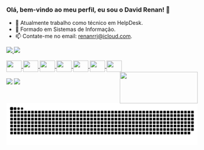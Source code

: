 ### Olá, bem-vindo ao meu perfil, eu sou o David Renan! 👋

- 🔭 Atualmente trabalho como técnico em HelpDesk.
- 🌱 Formado em Sistemas de Informação.
- 📫 Contate-me no email: renanrrj@icloud.com.

<div>
  <a href="https://github.com/renanrrj">
  <img height="180em" src="https://github-readme-stats.vercel.app/api?username=renanrrj&show_icons=true&theme=dark&include_all_commits=true&count_private=true"/>
  <img height="180em" src="https://github-readme-stats.vercel.app/api/top-langs/?username=renanrrj&layout=compact&langs_count=16&theme=dark"/>
</div>
  
  <div style="display: inline_block"><br> <!--Ícones das linguagens-->
  <img align="center" height="30" width="40" src="https://cdn.jsdelivr.net/gh/devicons/devicon/icons/csharp/csharp-original.svg" />
  <img align="center" height="30" width="40" src="https://cdn.jsdelivr.net/gh/devicons/devicon/icons/dotnetcore/dotnetcore-original.svg" />    
  <img align="center" height="30" width="40" src="https://cdn.jsdelivr.net/gh/devicons/devicon/icons/microsoftsqlserver/microsoftsqlserver-plain-wordmark.svg" />         
  <img align="center" height="30" width="40" src="https://cdn.jsdelivr.net/gh/devicons/devicon/icons/javascript/javascript-original.svg" />
  <img align="center" height="30" width="40"  src="https://cdn.jsdelivr.net/gh/devicons/devicon/icons/html5/html5-original.svg" />
  <img align="center" height="30" width="40" src="https://cdn.jsdelivr.net/gh/devicons/devicon/icons/css3/css3-original.svg" />
  <img align="center" height="30" width="40" src="https://cdn.jsdelivr.net/gh/devicons/devicon/icons/mysql/mysql-plain.svg" />            
  <img align="right" height="83" width="205" src="https://i.ibb.co/CPq7GRj/5e9.gif"/>  
</div>  
  
<br>
  
 <div> 
  <!--Links de contato -->
   <a href="https://www.linkedin.com/in/david-renan-0154491ab/"  target="_blank"><img src="https://img.shields.io/badge/-LinkedIn-%230077B5?style=for-the-badge&logo=linkedin&logoColor=white" target="_blank"></a>
  <a href = "mailto:renanrrj@icloud.com"><img src="https://img.shields.io/badge/mac%20os-000000?style=for-the-badge&logo=apple&logoColor=white" target="_blank"></a>     
</div>



 <picture align="center">
  <source media="(prefers-color-scheme: dark)" srcset="https://raw.githubusercontent.com/renanrrj/renanrrj/output/github-contribution-grid-snake-dark.svg">
  <source media="(prefers-color-scheme: light)" srcset="https://raw.githubusercontent.com/renanrrj/renanrrj/output/github-contribution-grid-snake-dark.svg">
  <img align="center" alt="github contribution grid snake animation" src="https://raw.githubusercontent.com/renanrrj/renanrrj/output/github-contribution-grid-snake.svg">
</picture>
  
